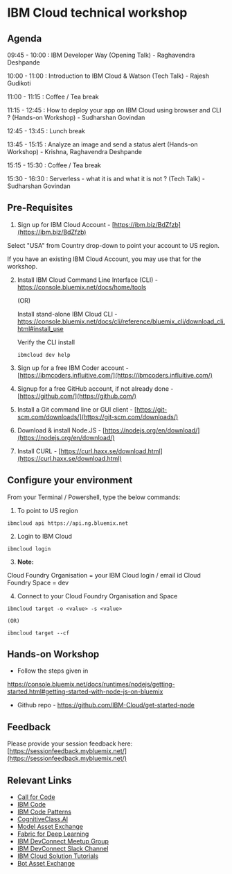 # IBM Cloud technical workshop

## Agenda

09:45 - 10:00 : IBM Developer Way (Opening Talk) - Raghavendra Deshpande

10:00 - 11:00 : Introduction to IBM Cloud & Watson (Tech Talk) - Rajesh Gudikoti

11:00 - 11:15 : Coffee / Tea break

11:15 - 12:45 : How to deploy your app on IBM Cloud using browser and CLI ? (Hands-on Workshop) - Sudharshan Govindan

12:45 - 13:45 : Lunch break

13:45 - 15:15 : Analyze an image and send a status alert (Hands-on Workshop) - Krishna, Raghavendra Deshpande

15:15 - 15:30 : Coffee / Tea break

15:30 - 16:30 : Serverless - what it is and what it is not ? (Tech Talk) - Sudharshan Govindan


## Pre-Requisites

1. Sign up for IBM Cloud Account - [https://ibm.biz/BdZfzb](https://ibm.biz/BdZfzb)

  Select "USA" from Country drop-down to point your account to US region.

  If you have an existing IBM Cloud Account, you may use that for the workshop.

2. Install IBM Cloud Command Line Interface (CLI) - https://console.bluemix.net/docs/home/tools

    (OR)

   Install stand-alone IBM Cloud CLI - https://console.bluemix.net/docs/cli/reference/bluemix_cli/download_cli.html#install_use

   Verify the CLI install

   `ibmcloud dev help`

3. Sign up for a free IBM Coder account - [https://ibmcoders.influitive.com/](https://ibmcoders.influitive.com/)

4. Signup for a free GitHub account, if not already done  - [https://github.com/](https://github.com/)

5. Install a Git command line or GUI client - [https://git-scm.com/downloads/](https://git-scm.com/downloads/)

6. Download & install Node.JS - [https://nodejs.org/en/download/](https://nodejs.org/en/download/)

7. Install CURL - [https://curl.haxx.se/download.html](https://curl.haxx.se/download.html)

## Configure your environment

From your Terminal / Powershell, type the below commands:

1. To point to US region

  `ibmcloud api https://api.ng.bluemix.net`

2. Login to IBM Cloud

  `ibmcloud login`

3. **Note:**
  
  Cloud Foundry Organisation = your IBM Cloud login / email id
  Cloud Foundry Space = dev

4. Connect to your Cloud Foundry Organisation and Space

  `ibmcloud target -o <value> -s <value>`
  
    (OR)
  
  `ibmcloud target --cf`

## Hands-on Workshop

* Follow the steps given in 

https://console.bluemix.net/docs/runtimes/nodejs/getting-started.html#getting-started-with-node-js-on-bluemix

* Github repo - https://github.com/IBM-Cloud/get-started-node

## Feedback

Please provide your session feedback here:[https://sessionfeedback.mybluemix.net/](https://sessionfeedback.mybluemix.net/)

## Relevant Links

* [Call for Code](https://developer.ibm.com/code/2018/05/24/global-importance-answering-call-code/)
* [IBM Code](https://developer.ibm.com/code/)
* [IBM Code Patterns](https://developer.ibm.com/code/patterns/?cm_sp=Developer-_-Top-Nav-_-Journeys)
* [CognitiveClass.AI](https://cognitiveclass.ai/)
* [Model Asset Exchange](https://developer.ibm.com/code/exchanges/models/)
* [Fabric for Deep Learning](https://github.com/IBM/FfDL)
* [IBM DevConnect Meetup Group](https://www.meetup.com/IBMDevConnect-Bangalore/)
* [IBM DevConnect Slack Channel](https://slackrequest.mybluemix.net)
* [IBM Cloud Solution Tutorials](http://ibm.biz/solution-tutorials)
* [Bot Asset Exchange](https://developer.ibm.com/code/exchanges/bots/)
